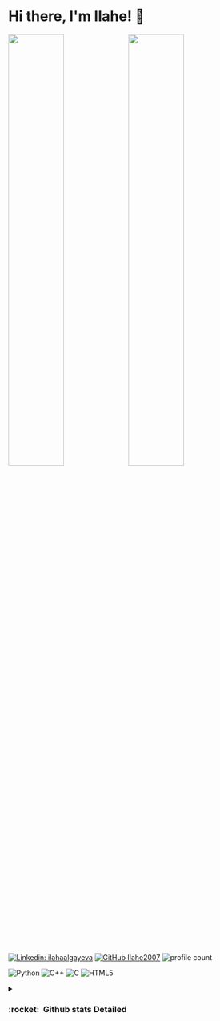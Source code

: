 # Hi there, I'm Ilahe! 👋

<img align="left" width="47%" src="https://github-readme-stats.vercel.app/api?username=Ilahe2007&show_icons=true&theme=radical" />

<img align="left" width="47%" src="https://github-readme-stats.vercel.app/api/top-langs/?username=Ilahe2007&layout=compact" />


[![Linkedin: ilahaalgayeva](https://img.shields.io/badge/-ilahaalgayeva-blue?style=flat-square&logo=Linkedin&logoColor=white&link=https://https://www.linkedin.com/in/ilahaalgayeva)](https://www.linkedin.com/in/ilahaalgayeva/)
[![GitHub Ilahe2007](https://img.shields.io/github/followers/Ilahe2007?label=follow&style=social)](https://github.com/Ilahe2007)
![profile count](https://komarev.com/ghpvc/?username=ruikishimoto&color=red)&nbsp;

![Python](https://img.shields.io/badge/python-3670A0?style=for-the-badge&logo=python&logoColor=ffdd54)
![C++](https://img.shields.io/badge/c++-%2300599C.svg?style=for-the-badge&logo=c%2B%2B&logoColor=white)
![C](https://img.shields.io/badge/c-%2300599C.svg?style=for-the-badge&logo=c&logoColor=white)
![HTML5](https://img.shields.io/badge/html5-%23E34F26.svg?style=for-the-badge&logo=html5&logoColor=white)

<details>
   <summary><h3><b>:rocket: &nbsp;Github stats Detailed</b></h3></summary>
   </br>
    <div align='center'>
      <img src="http://github-profile-summary-cards.vercel.app/api/cards/profile-details?username=Ilahe2007&theme=dark" alt="Profile Details">
      <img src="http://github-profile-summary-cards.vercel.app/api/cards/repos-per-language?username=Ilahe2007&theme=dark" alt="Repos per Language">
      <img src="http://github-profile-summary-cards.vercel.app/api/cards/most-commit-language?username=Ilahe2007&theme=dark" alt="Most Commit Language">
      <img src="http://github-profile-summary-cards.vercel.app/api/cards/stats?username=Ilahe2007&theme=dark" alt="Stats">
      <img src="http://github-profile-summary-cards.vercel.app/api/cards/productive-time?username=Ilahe2007&theme=dark&utcOffset=8" alt="Productive Time">
    </div>
   </br>
</details>
